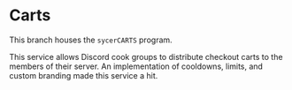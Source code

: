 # Carts

This branch houses the `sycerCARTS` program.  

This service allows Discord cook groups to distribute checkout carts to the members of their server.
An implementation of cooldowns, limits, and custom branding made this service a hit.